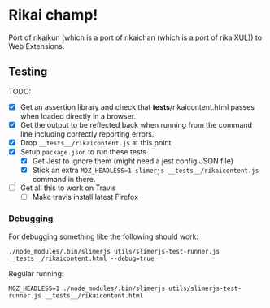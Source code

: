 # Rikai champ!

Port of rikaikun (which is a port of rikaichan (which is a port of rikaiXUL)) to
Web Extensions.

## Testing

TODO:

- [x] Get an assertion library and check that __tests__/rikaicontent.html passes
      when loaded directly in a browser.
- [x] Get the output to be reflected back when running from the command line
      including correctly reporting errors.
- [x] Drop `__tests__/rikaicontent.js` at this point
- [x] Setup `package.json` to run these tests
   - [x] Get Jest to ignore them (might need a jest config JSON file)
   - [x] Stick an extra `MOZ_HEADLESS=1 slimerjs __tests__/rikaicontent.js`
         command in there.
- [ ] Get all this to work on Travis
    - [ ] Make travis install latest Firefox

### Debugging

For debugging something like the following should work:

`
./node_modules/.bin/slimerjs utils/slimerjs-test-runner.js __tests__/rikaicontent.html --debug=true
`

Regular running:

`
MOZ_HEADLESS=1 ./node_modules/.bin/slimerjs utils/slimerjs-test-runner.js __tests__/rikaicontent.html
`
